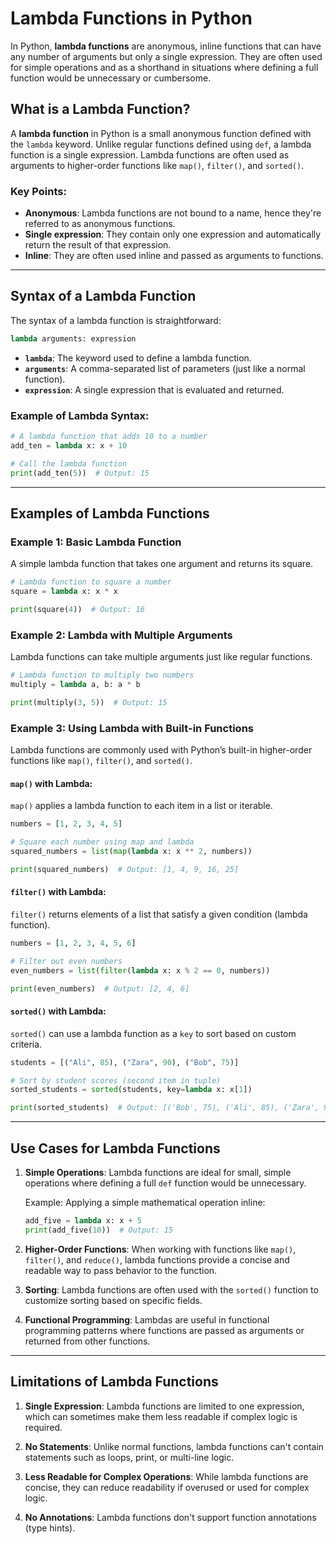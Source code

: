 # Lambda Functions in Python

In Python, **lambda functions** are anonymous, inline functions that can have any number of arguments but only a single expression. They are often used for simple operations and as a shorthand in situations where defining a full function would be unnecessary or cumbersome.

## What is a Lambda Function?

A **lambda function** in Python is a small anonymous function defined with the `lambda` keyword. Unlike regular functions defined using `def`, a lambda function is a single expression. Lambda functions are often used as arguments to higher-order functions like `map()`, `filter()`, and `sorted()`.

### Key Points:

- **Anonymous**: Lambda functions are not bound to a name, hence they're referred to as anonymous functions.
- **Single expression**: They contain only one expression and automatically return the result of that expression.
- **Inline**: They are often used inline and passed as arguments to functions.

---

## Syntax of a Lambda Function

The syntax of a lambda function is straightforward:

```python
lambda arguments: expression
```

- **`lambda`**: The keyword used to define a lambda function.
- **`arguments`**: A comma-separated list of parameters (just like a normal function).
- **`expression`**: A single expression that is evaluated and returned.

### Example of Lambda Syntax:

```python
# A lambda function that adds 10 to a number
add_ten = lambda x: x + 10

# Call the lambda function
print(add_ten(5))  # Output: 15
```

---

## Examples of Lambda Functions

### Example 1: Basic Lambda Function

A simple lambda function that takes one argument and returns its square.

```python
# Lambda function to square a number
square = lambda x: x * x

print(square(4))  # Output: 16
```

### Example 2: Lambda with Multiple Arguments

Lambda functions can take multiple arguments just like regular functions.

```python
# Lambda function to multiply two numbers
multiply = lambda a, b: a * b

print(multiply(3, 5))  # Output: 15
```

### Example 3: Using Lambda with Built-in Functions

Lambda functions are commonly used with Python’s built-in higher-order functions like `map()`, `filter()`, and `sorted()`.

#### `map()` with Lambda:

`map()` applies a lambda function to each item in a list or iterable.

```python
numbers = [1, 2, 3, 4, 5]

# Square each number using map and lambda
squared_numbers = list(map(lambda x: x ** 2, numbers))

print(squared_numbers)  # Output: [1, 4, 9, 16, 25]
```

#### `filter()` with Lambda:

`filter()` returns elements of a list that satisfy a given condition (lambda function).

```python
numbers = [1, 2, 3, 4, 5, 6]

# Filter out even numbers
even_numbers = list(filter(lambda x: x % 2 == 0, numbers))

print(even_numbers)  # Output: [2, 4, 6]
```

#### `sorted()` with Lambda:

`sorted()` can use a lambda function as a `key` to sort based on custom criteria.

```python
students = [("Ali", 85), ("Zara", 90), ("Bob", 75)]

# Sort by student scores (second item in tuple)
sorted_students = sorted(students, key=lambda x: x[1])

print(sorted_students)  # Output: [('Bob', 75), ('Ali', 85), ('Zara', 90)]
```

---

## Use Cases for Lambda Functions

1. **Simple Operations**: Lambda functions are ideal for small, simple operations where defining a full `def` function would be unnecessary.

   Example: Applying a simple mathematical operation inline:

   ```python
   add_five = lambda x: x + 5
   print(add_five(10))  # Output: 15
   ```

2. **Higher-Order Functions**: When working with functions like `map()`, `filter()`, and `reduce()`, lambda functions provide a concise and readable way to pass behavior to the function.
3. **Sorting**: Lambda functions are often used with the `sorted()` function to customize sorting based on specific fields.

4. **Functional Programming**: Lambdas are useful in functional programming patterns where functions are passed as arguments or returned from other functions.

---

## Limitations of Lambda Functions

1. **Single Expression**: Lambda functions are limited to one expression, which can sometimes make them less readable if complex logic is required.
2. **No Statements**: Unlike normal functions, lambda functions can't contain statements such as loops, print, or multi-line logic.

3. **Less Readable for Complex Operations**: While lambda functions are concise, they can reduce readability if overused or used for complex logic.

4. **No Annotations**: Lambda functions don't support function annotations (type hints).
